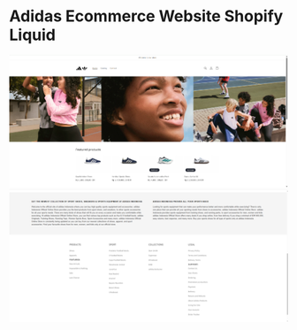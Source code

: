 # Adidas Ecommerce Website Shopify Liquid

![Main](./assets/dawn-edited-1.png)
![Main](./assets/dawn-edited-2.png)